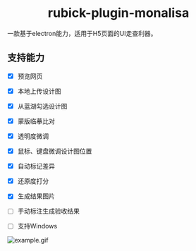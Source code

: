 <div align= "center">
 <h1>rubick-plugin-monalisa</h1>
</div>


一款基于electron能力，适用于H5页面的UI走查利器。

## 支持能力
- [x] 预览网页
- [x] 本地上传设计图
- [x] 从蓝湖勾选设计图
- [x] 蒙版临摹比对
- [x] 透明度微调
- [x] 鼠标、键盘微调设计图位置
- [x] 自动标记差异
- [x] 还原度打分
- [x] 生成结果图片
- [ ] 手动标注生成验收结果
- [ ] 支持Windows



![example.gif](https://user-images.githubusercontent.com/20527751/129853538-01d40ffa-778b-4be1-ae24-64285240a0b6.gif)

